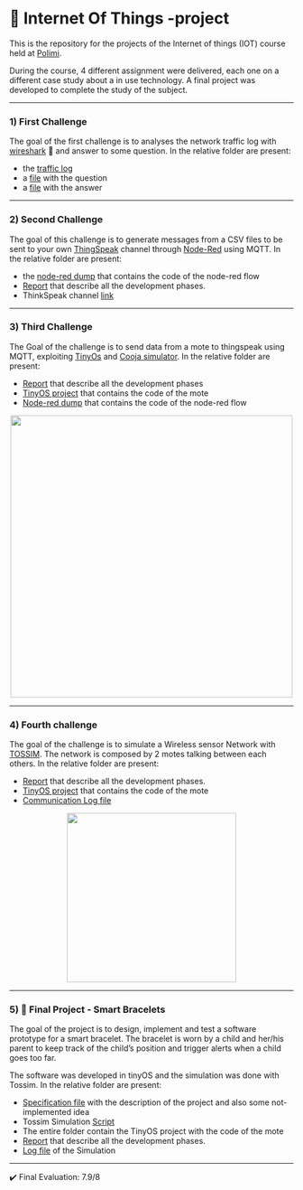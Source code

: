 # :tokyo_tower: Internet Of Things -project
This is the repository for the projects of the Internet of things (IOT) course held at [Polimi](https://www.polimi.it/).

During the course, 4 different assignment were delivered, each one on a different case study about a in use technology. A final project was developed to complete the study of the subject. 

---

### 1) First Challenge
The goal of the first challenge is to analyses the network traffic log with [wireshark](https://www.wireshark.org/) :shark: and answer to some question. In the relative folder are present:
* the [traffic log](https://github.com/GppCalcagno/IOT-project/blob/main/Challenge%201/homework1.pcapng)
* a [file](https://github.com/GppCalcagno/IOT-project/blob/main/Challenge%201/1-%20Challenge%201.pdf) with the question
* a [file](https://github.com/GppCalcagno/IOT-project/blob/main/Challenge%201/1A-%20Challenge%201.pdf) with the answer
 
---

### 2) Second Challenge
The goal of this challenge is to generate messages from a CSV  files to be sent to your own [ThingSpeak](https://thingspeak.com/) channel through [Node-Red](https://nodered.org/) using MQTT. In the relative folder are present:
* the [node-red dump](https://github.com/GppCalcagno/IOT-project/blob/main/Challenge%202/node-red_code.txt) that contains the code of the node-red flow
* [Report](https://github.com/GppCalcagno/IOT-project/blob/main/Challenge%202/Report.pdf) that describe all the development phases.
* ThinkSpeak channel [link](https://thingspeak.com/channels/1710628)

--- 
### 3) Third Challenge
The Goal of the challenge is to send data from a mote to 
thingspeak using MQTT, exploiting [TinyOs](https://it.wikipedia.org/wiki/TinyOS) and [Cooja simulator](https://anrg.usc.edu/contiki/index.php/Cooja_Simulator). In the relative folder are present:
* [Report](https://github.com/GppCalcagno/IOT-project/blob/main/Challenge%203/Report.pdf) that describe all the development phases
* [TinyOS project](https://github.com/GppCalcagno/IOT-project/tree/main/Challenge%203/Source%20code) that contains the code of the mote
* [Node-red dump](https://github.com/GppCalcagno/IOT-project/tree/main/Challenge%203/Source) that contains the code of the node-red flow

<div align="center">

<img src="https://user-images.githubusercontent.com/94358195/224761815-d77cc54e-a3c7-43c3-b535-d8c13277da1b.png" width="500">

</div>

--- 
### 4) Fourth challenge
The goal of the challenge is to simulate a Wireless sensor Network with [TOSSIM](http://tinyos.stanford.edu/tinyos-wiki/index.php/TOSSIM). The network is composed by  2 motes talking between each others. In the relative folder are present:
* [Report](https://github.com/GppCalcagno/IOT-project/blob/main/Challenge%204/Report.pdf) that describe all the development phases.
* [TinyOS project](https://github.com/GppCalcagno/IOT-project/tree/main/Challenge%204/SendACK) that contains the code of the mote
* [Communication Log file](https://github.com/GppCalcagno/IOT-project/blob/main/Challenge%204/Log%20Of%20Simulation)

<div align="center">

<img src="https://user-images.githubusercontent.com/94358195/224763277-abd517c6-ccd9-4895-9704-46e70d8f6793.png" width="300">

</div>

---

### 5)  :baby_bottle: Final Project -  Smart Bracelets
The goal of the project is to design, implement and test a software prototype for a smart bracelet. The bracelet is worn by a child and her/his parent to keep track of the child’s position and trigger alerts when a child goes too far.

The software was developed in tinyOS and the simulation was done with Tossim. In the relative folder are present:
* [Specification file](https://github.com/GppCalcagno/IOT-project/blob/main/Project/Specifics.pdf) with the description of the project and also some not-implemented idea 
* Tossim Simulation [Script](https://github.com/GppCalcagno/IOT-project/blob/main/Project/TOSSIM.py)
* The entire folder contain the TinyOS project with the code of the mote
* [Report](https://github.com/GppCalcagno/IOT-project/blob/main/Project/Report.pdf) that describe all the development phases.
* [Log file](https://github.com/GppCalcagno/IOT-project/blob/main/Project/Simulation%20With%20message%20lost) of the Simulation

--- 
✔️ Final Evaluation: 7.9/8
